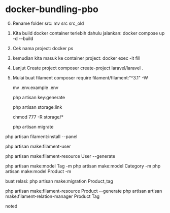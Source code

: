 # docker-bundling-pbo

0. Rename folder src:
   mv src src_old

1. Kita build docker container terlebih dahulu jalankan:
   docker compose up -d --build

2. Cek nama project:
   docker ps

3. kemudian kita masuk ke container project:
   docker exec -it fill

4. Lanjut Create project
   composer create-project laravel/laravel .

5. Mulai buat filament
   composer require filament/filament:"^3.1" -W

   mv .env.example .env

   php artisan key:generate

   php artisan storage:link

   chmod 777 -R storage/\*

   php artisan migrate

php artisan filament:install --panel

php artisan make:filament-user

php artisan make:filament-resource User --generate

php artisan make:model Tag -m
php artisan make:model Category -m
php artisan make:model Product -m

buat relasi:
php artisan make:migration Product_tag

php artisan make:filament-resource Product --generate
php artisan artisan make:filament-relation-manager Product Tag

<!-- php artisan make:filament-resource Product --generate -->

noted
